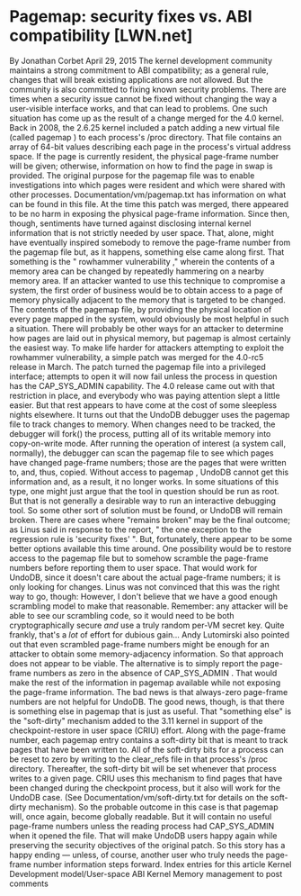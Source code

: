 # Pagemap: security fixes vs. ABI compatibility [LWN.net]

By
Jonathan Corbet
April 29, 2015
The kernel development community maintains a strong commitment to ABI
compatibility; as a general rule, changes that will break existing
applications are not allowed.  But the community is also committed to
fixing known security problems.  There are times when a security issue
cannot be fixed without changing the way a user-visible interface works,
and that can lead to problems.  One such situation has come up as the
result of a change merged for the 4.0 kernel.
Back in 2008, the 2.6.25 kernel included
a
patch
adding a new virtual file (called
pagemap
) to each
process's
/proc
directory.  That file contains an array of 64-bit
values describing each page in the process's virtual address space.  If the
page is currently resident, the physical page-frame number will be given;
otherwise, information on how to find the page in swap is provided.  The
original purpose for the
pagemap
file was to enable investigations
into which pages were resident and which were shared with other processes.
Documentation/vm/pagemap.txt
has
information on what can be found in this file.
At the time this patch was merged, there appeared to be no harm in exposing
the physical page-frame information.  Since then, though, sentiments have
turned against disclosing internal kernel information that is not strictly
needed by user space.  That, alone, might have eventually inspired somebody
to remove the page-frame number from the
pagemap
file but, as it
happens, something else came along first.
That something is the "
rowhammer
vulnerability
," wherein the contents of a memory area can be changed by
repeatedly hammering on a nearby memory area.  If an attacker wanted to use
this technique to compromise a system, the first order of business would be
to obtain access to a page of memory physically adjacent to the memory that
is targeted to be changed.  The contents of the
pagemap
file, by
providing the physical location of every page mapped in the system, would
obviously be most helpful in such a situation.  There will probably be
other ways for an attacker to determine how pages are laid out in physical
memory, but
pagemap
is almost certainly the easiest way.
To make life harder for attackers attempting to exploit the rowhammer
vulnerability,
a simple patch
was merged
for the 4.0-rc5 release in March.  The patch turned the
pagemap
file into a privileged interface; attempts to open it will
now fail unless the process in question has the
CAP_SYS_ADMIN
capability.  The 4.0 release came out with that restriction in place, and
everybody who was paying attention slept a little easier.
But that rest appears to have come at the cost of some
sleepless nights elsewhere.  It turns out that
the UndoDB debugger uses the
pagemap
file
to track changes to memory.  When changes need to be tracked, the
debugger will
fork()
the process, putting all of its writable
memory into copy-on-write mode.  After running the operation of interest (a
system call, normally), the debugger can scan the
pagemap
file to
see which pages have changed page-frame numbers; those are the pages that
were written to, and, thus, copied.  Without access to
pagemap
,
UndoDB cannot get this information and, as a result, it no longer works.
In some situations of this type, one might just argue that the tool in
question should be run as root.  But that is not generally a desirable way
to run an interactive debugging tool.  So some other sort of solution must
be found, or UndoDB will remain broken.  There are cases where "remains
broken" may be the final outcome; as Linus
said
in response to the report, "
the one
exception to the regression rule is 'security fixes'
".  But,
fortunately, there appear to be some better options available this time
around.
One possibility would be to restore access to the
pagemap
file but
to somehow scramble the page-frame numbers before reporting them to user
space.  That would work for UndoDB, since it doesn't care about the actual
page-frame numbers; it is only looking for changes.  Linus was not
convinced that this was the right way to go, though:
However, I don't believe that we have a good enough scrambling
	model to make that reasonable. Remember: any attacker will be able
	to see our scrambling code, so it would need to be both
	cryptographically secure *and* use a truly random per-VM secret
	key. Quite frankly, that's a _lot_ of effort for dubious gain...
Andy Lutomirski also
pointed out
that even
scrambled page-frame numbers might be enough for an attacker to obtain some
memory-adjacency information.  So that approach does not appear to be
viable.
The alternative is to simply report the page-frame numbers as zero in the
absence of
CAP_SYS_ADMIN
.  That would make the rest of the
information in
pagemap
available while not exposing the page-frame
information.  The bad news is that always-zero page-frame numbers are not
helpful for UndoDB.  The good news, though, is that there is something else
in
pagemap
that is just as useful.
That "something else" is the "soft-dirty" mechanism added to the 3.11
kernel in support of the
checkpoint-restore in user space
(CRIU)
effort.  Along with the
page-frame number,
each
pagemap
entry contains a soft-dirty bit that is meant to
track pages that have 
been written to.  All of the soft-dirty bits for a process can be reset to
zero by writing to the
clear_refs
file in that process's
/proc
directory.  Thereafter, the soft-dirty
bit will be set whenever that process writes to a given page.  CRIU uses
this mechanism to find pages that have been changed during the checkpoint
process, but it also will work for the UndoDB case.  (See
Documentation/vm/soft-dirty.txt
for details on
the soft-dirty mechanism).
So the probable outcome in this case is that
pagemap
will, once
again, become globally readable.  But it will contain no useful page-frame
numbers unless the reading process had
CAP_SYS_ADMIN
when it
opened the file.  That will make UndoDB users happy again while preserving
the security objectives of the original patch.  So this story has a happy
ending — unless, of course, another user who truly needs the page-frame
number information steps forward.
Index entries for this article
Kernel
Development model/User-space ABI
Kernel
Memory management
to post comments